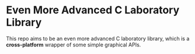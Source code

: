 # Even More Advanced C Laboratory Library

This repo aims to be an even more advanced C laboratory library, which is a **cross-platform** wrapper of some simple graphical APIs.